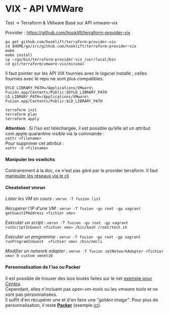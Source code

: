 VIX - API VMWare
========================

Test -> Terraform & VMware
Basé sur API vmware-vix

Provider : https://github.com/hooklift/terraform-provider-vix

```shell
go get github.com/hooklift/terraform-provider-vix
cd $HOME/go/src/github.com/hooklift/terraform-provider-vix
make
make install
cp ~/go/bin/terraform-provider-vix /usr/local/bin
cd git/terraform/vmware-vix/minimal
```

Il faut pointer sur les API VIX fournies avec le logiciel installé ; celles fournies avec le repo ne sont plus compatibles.

```shell
DYLD_LIBRARY_PATH=/Applications/VMware\ Fusion.app/Contents/Public:$DYLD_LIBRARY_PATH
LD_LIBRARY_PATH=/Applications/VMware\ Fusion.app/Contents/Public:$LD_LIBRARY_PATH

terraform init
terraform plan
terraform apply
```

**Attention** : Si l’iso est téléchargée, il est possible qu’elle ait un attribut com.apple.quarantine visible via la commande :  
`xattr <filename>`  
Pour supprimer cet attribut :  
`xattr -d <filename>`  

#### Manipuler les vswitchs
Contrairement à la doc, ce n'est pas géré par le provider terraform.
Il faut [manipuler les réseaux via le cli](https://thornelabs.net/2013/10/18/manually-add-and-remove-vmware-fusion-virtual-adapters.html)

#### Cheatsheet vmrun
_Lister les VM en cours_ : `vmrun -T fusion list`  
  
_Récupérer l'IP d'une VM_ : `vmrun -T fusion -gu root -gp vagrant getGuestIPAddress <fichier vmx>` 
   
_Exécuter un script_ : `vmrun -T fusion -gu root -gp vagrant runScriptInGuest <fichier vmx> /bin/bash /root/test.sh`  
  
_Exécuter un programme_ : `vmrun -T fusion -gu root -gp vagrant runProgramInGuest  <fichier vmx> /bin/nmcli`  

_Modifier un network adapter_ : `vmrun -T fusion setNetworkAdapter <fichier vmx> 0 custom vmnet10`

#### Personnalisation de l'iso ou Packer
Il est possible de trouver des isos toutes faites sur le net [exemple pour *Centos*](http://cloud.centos.org/centos/).  
Cependant, elles n'incluent pas *open-vm-tools* ou les *vmware tools* et ne sont pas personnalisées.  
Il suffit  d'en récupérer une et d'en faire une *"golden image"*.
Pour plus de personnalisation, il reste **[Packer](https://www.packer.io/)** (exemple [ici](https://github.com/Nomuas/packer-centos-7)).
